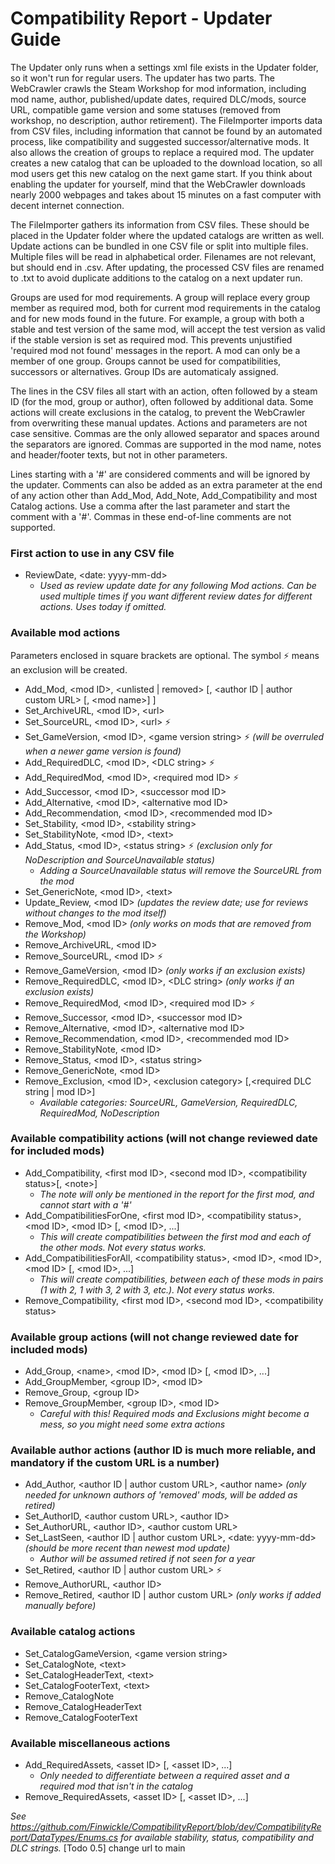 # Compatibility Report - Updater Guide

The Updater only runs when a settings xml file exists in the Updater folder, so it won't run for regular users. The updater has two parts. The WebCrawler crawls the Steam Workshop for mod information, including mod name, author, published/update dates, required DLC/mods, source URL, compatible game version and some statuses (removed from workshop, no description, author retirement). The FileImporter imports data from CSV files, including information that cannot be found by an automated process, like compatibility and suggested successor/alternative mods. It also allows the creation of groups to replace a required mod. The updater creates a new catalog that can be uploaded to the download location, so all mod users get this new catalog on the next game start. If you think about enabling the updater for yourself, mind that the WebCrawler downloads nearly 2000 webpages and takes about 15 minutes on a fast computer with decent internet connection.

The FileImporter gathers its information from CSV files. These should be placed in the Updater folder where the updated catalogs are written as well. Update actions can be bundled in one CSV file or split into multiple files. Multiple files will be read in alphabetical order. Filenames are not relevant, but should end in .csv. After updating, the processed CSV files are renamed to .txt to avoid duplicate additions to the catalog on a next updater run.

Groups are used for mod requirements. A group will replace every group member as required mod, both for current mod requirements in the catalog and for new mods found in the future. For example, a group with both a stable and test version of the same mod, will accept the test version as valid if the stable version is set as required mod. This prevents unjustified 'required mod not found' messages in the report. A mod can only be a member of one group. Groups cannot be used for compatibilities, successors or alternatives. Group IDs are automaticaly assigned.

The lines in the CSV files all start with an action, often followed by a steam ID (for the mod, group or author), often followed by additional data. Some actions will create exclusions in the catalog, to prevent the WebCrawler from overwriting these manual updates. Actions and parameters are not case sensitive. Commas are the only allowed separator and spaces around the separators are ignored. Commas are supported in the mod name, notes and header/footer texts, but not in other parameters.

Lines starting with a '#' are considered comments and will be ignored by the updater. Comments can also be added as an extra parameter at the end of any action other than Add_Mod, Add_Note, Add_Compatibility and most Catalog actions. Use a comma after the last parameter and start the comment with a '#'. Commas in these end-of-line comments are not supported.

### First action to use in any CSV file
* ReviewDate, \<date: yyyy-mm-dd\> 
  * *Used as review update date for any following Mod actions. Can be used multiple times if you want different review dates for different actions. Uses today if omitted.*

### Available mod actions
Parameters enclosed in square brackets are optional. The symbol :zap: means an exclusion will be created.
* Add_Mod, \<mod ID\>, \<unlisted | removed\> [, \<author ID | author custom URL\> [, \<mod name\>] ]
* Set_ArchiveURL, \<mod ID\>, \<url\>
* Set_SourceURL, \<mod ID\>, \<url\> :zap:
* Set_GameVersion, \<mod ID\>, \<game version string\> :zap: *(will be overruled when a newer game version is found)*
* Add_RequiredDLC, \<mod ID\>, \<DLC string\> :zap:
* Add_RequiredMod, \<mod ID\>, \<required mod ID\> :zap:
* Add_Successor, \<mod ID\>, \<successor mod ID\>
* Add_Alternative, \<mod ID\>, \<alternative mod ID\>
* Add_Recommendation, \<mod ID\>, \<recommended mod ID\>
* Set_Stability, \<mod ID\>, \<stability string\>
* Set_StabilityNote, \<mod ID\>, \<text\>
* Add_Status, \<mod ID\>, \<status string\> :zap: *(exclusion only for NoDescription and SourceUnavailable status)*
  * *Adding a SourceUnavailable status will remove the SourceURL from the mod*
* Set_GenericNote, \<mod ID\>, \<text\>
* Update_Review, \<mod ID\> *(updates the review date; use for reviews without changes to the mod itself)*
* Remove_Mod, \<mod ID\> *(only works on mods that are removed from the Workshop)*
* Remove_ArchiveURL, \<mod ID\>
* Remove_SourceURL, \<mod ID\> :zap:
* Remove_GameVersion, \<mod ID\> *(only works if an exclusion exists)*
* Remove_RequiredDLC, \<mod ID\>, \<DLC string\> *(only works if an exclusion exists)*
* Remove_RequiredMod, \<mod ID\>, \<required mod ID\> :zap:
* Remove_Successor, \<mod ID\>, \<successor mod ID\>
* Remove_Alternative, \<mod ID\>, \<alternative mod ID\>
* Remove_Recommendation, \<mod ID\>, \<recommended mod ID\>
* Remove_StabilityNote, \<mod ID\>
* Remove_Status, \<mod ID\>, \<status string\>
* Remove_GenericNote, \<mod ID\>
* Remove_Exclusion, \<mod ID\>, \<exclusion category\> [,\<required DLC string | mod ID\>]
  * *Available categories: SourceURL, GameVersion, RequiredDLC, RequiredMod, NoDescription*

### Available compatibility actions (will not change reviewed date for included mods)
* Add_Compatibility, \<first mod ID\>, \<second mod ID\>, \<compatibility status\>[, \<note\>]
  * *The note will only be mentioned in the report for the first mod, and cannot start with a '#'*
* Add_CompatibilitiesForOne, \<first mod ID\>, \<compatibility status\>, \<mod ID\>, \<mod ID\> [, \<mod ID\>, ...]
  * *This will create compatibilities between the first mod and each of the other mods. Not every status works.*
* Add_CompatibilitiesForAll, \<compatibility status\>, \<mod ID\>, \<mod ID\>, \<mod ID\> [, \<mod ID\>, ...]
  * *This will create compatibilities, between each of these mods in pairs (1 with 2, 1 with 3, 2 with 3, etc.). Not every status works.*
* Remove_Compatibility, \<first mod ID\>, \<second mod ID\>, \<compatibility status\>

### Available group actions (will not change reviewed date for included mods)
* Add_Group, \<name\>, \<mod ID\>, \<mod ID\> [, \<mod ID\>, ...]
* Add_GroupMember, \<group ID\>, \<mod ID\>
* Remove_Group, \<group ID\>
* Remove_GroupMember, \<group ID\>, \<mod ID\>
  * *Careful with this! Required mods and Exclusions might become a mess, so you might need some extra actions*

### Available author actions (author ID is much more reliable, and mandatory if the custom URL is a number)
* Add_Author, \<author ID | author custom URL\>, \<author name\> *(only needed for unknown authors of 'removed' mods, will be added as retired)*
* Set_AuthorID, \<author custom URL\>, \<author ID\>
* Set_AuthorURL, \<author ID\>, \<author custom URL\>
* Set_LastSeen, \<author ID | author custom URL\>, \<date: yyyy-mm-dd\> *(should be more recent than newest mod update)*
  * *Author will be assumed retired if not seen for a year*
* Set_Retired, \<author ID | author custom URL\> :zap:
* Remove_AuthorURL, \<author ID\>
* Remove_Retired, \<author ID | author custom URL\> *(only works if added manually before)*

### Available catalog actions
* Set_CatalogGameVersion, \<game version string\>
* Set_CatalogNote, \<text\>
* Set_CatalogHeaderText, \<text\>
* Set_CatalogFooterText, \<text\>
* Remove_CatalogNote
* Remove_CatalogHeaderText
* Remove_CatalogFooterText

### Available miscellaneous actions
* Add_RequiredAssets, \<asset ID\> [, \<asset ID\>, ...]
  * *Only needed to differentiate between a required asset and a required mod that isn't in the catalog*
* Remove_RequiredAssets, \<asset ID\> [, \<asset ID\>, ...]


*See https://github.com/Finwickle/CompatibilityReport/blob/dev/CompatibilityReport/DataTypes/Enums.cs for available stability, status, compatibility and DLC strings.*  [Todo 0.5] change url to main